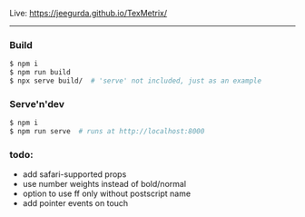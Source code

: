 Live: https://jeegurda.github.io/TexMetrix/

---

### Build

```bash
$ npm i
$ npm run build
$ npx serve build/  # 'serve' not included, just as an example
```

### Serve'n'dev

```bash
$ npm i
$ npm run serve  # runs at http://localhost:8000
```

### todo:

- add safari-supported props
- use number weights instead of bold/normal
- option to use ff only without postscript name
- add pointer events on touch
